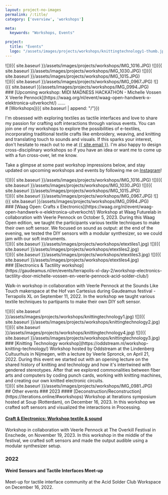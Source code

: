 ```yaml
---
layout: project-no-images
permalink: /:title/
category: ['overview', 'workshops']

meta:
  keywords: "Workshops, Events"

project:
  title: "Events"
  logo: "/assets/images/projects/workshops/knittingtechnology1-thumb.jpg"
---
```

<body class="shoots">

<aside>
<div markdown="1" class="row-3">
![]({{ site.baseurl }}/assets/images/projects/workshops/IMG_1016.JPG)
![]({{ site.baseurl }}/assets/images/projects/workshops/IMG_1030.JPG)
![]({{ site.baseurl }}/assets/images/projects/workshops/IMG_1015.JPG)
</div>
<div markdown="1" class="row-2">
![]({{ site.baseurl }}/assets/images/projects/workshops/IMG_0967.JPG)
![]({{ site.baseurl }}/assets/images/projects/workshops/IMG_0994.JPG)
</div>
</aside>

<div class ="article" markdown="1">
### [Upcoming workshop: MIDI MADNESS HACKATHON - Michelle Vossen X Veerle Pennock](https://waag.org/nl/event/waag-open-handwerk-x-elektronica-uitverkocht/)
......
</div>

<div markdown="1" class="introduction">
# [Workshops]({{ site.baseurl | append: "/"}})

I'm obsessed with exploring textiles as tactile interfaces and love to share my passion for crafting soft interactions through various events. You can join one of my workshops to explore the possibilities of e-textiles, incorporating traditional textile crafts like embroidery, weaving, and knitting and translating touch to sounds and visuals. If this sparks your interest, don't hesitate to reach out to me at <a title="{{ site.email }}" href="mailto:{{ site.email }}">{{ site.email }}</a>. I'm also happy to design cross-disciplinary workshops so if you have an idea or want me to come up with a fun cross-over, let me know.

Take a glimpse at some past workshop impressions below, and stay updated on upcoming workshops and events by following me on <a title="Instagram" href="{{ site.instagram }}" target="_blank">Instagram</a>!
</div>

<aside>
<div markdown="1" class="row-3">
![]({{ site.baseurl }}/assets/images/projects/workshops/IMG_1016.JPG)
![]({{ site.baseurl }}/assets/images/projects/workshops/IMG_1030.JPG)
![]({{ site.baseurl }}/assets/images/projects/workshops/IMG_1015.JPG)
</div>
<div markdown="1" class="row-2">
![]({{ site.baseurl }}/assets/images/projects/workshops/IMG_0967.JPG)
![]({{ site.baseurl }}/assets/images/projects/workshops/IMG_0994.JPG)
</div>
</aside>

<div class ="article" markdown="1">
### [Waag Open: Crafts x Electronics](https://waag.org/nl/event/waag-open-handwerk-x-elektronica-uitverkocht/)
Workshop at Waag Futurelab in collaboration with Veerle Pennock on October 5, 2023. During this Waag Open edition, we taught the participants various textile techniques to make their own soft sensor. We focused on sound as output: at the end of the evening, we tested the DIY sensors with a modular synthesizer, so we could jam with our soft instruments.
</div>

<aside>
<div markdown="1" class="row-2">
![]({{ site.baseurl }}/assets/images/projects/workshops/etextiles1.jpg)
![]({{ site.baseurl }}/assets/images/projects/workshops/etextiles2.jpg)
</div>
<div markdown="1" class="row-2">
![]({{ site.baseurl }}/assets/images/projects/workshops/etextiles3.jpg)
![]({{ site.baseurl }}/assets/images/projects/workshops/etextiles4.jpg)
</div>
</aside>

<div class ="article" markdown="1">
### [Electronics & Tactility workshop](https://gaudeamus.nl/en/events/terrapolis-xl-day-2/workshop-electronics-tactility-door-michelle-vossen-en-veerle-pennock-acid-solder-club/)

Walk-in workshop in collaboration with Veerle Pennock at the Sounds Like Touch makerspace at the Hof van Cartesius during Gaudeamus festival - Terrapolis XL on September 11, 2022. In the workshop we taught various textile techniques to partipants to make their own DIY soft sensor.
</div>

<aside>
<div markdown="1" class="row-2">
![]({{ site.baseurl }}/assets/images/projects/workshops/knittingtechnology1.jpg)
![]({{ site.baseurl }}/assets/images/projects/workshops/knittingtechnology2.jpg)
</div>
<div markdown="1" class="row-2">
![]({{ site.baseurl }}/assets/images/projects/workshops/knittingtechnology4.jpg)
![]({{ site.baseurl }}/assets/images/projects/workshops/knittingtechnology3.jpg)
</div>
</aside>

<div class ="article" markdown="1">
### [Knitting Technology workshop](https://oddstream.nl/workshop-knitting-technology/) 
Workshop hosted by Oddstream at the Lindenberg Cultuurhuis in Nijmegen, with a lecture by Veerle Spronck, on April 21, 2022. During this event we started out with an opening lecture on the shared history of knitting and technology and how it's intertwined with gendered stereotypes. After that we explored commonalities between fiber arts and computers by coding punch cards, working with knitting machines, and creating our own knitted electronic circuits.
</div>

<aside markdown="1">
![]({{ site.baseurl }}/assets/images/projects/workshops/IMG_0981.JPG)
</aside>

<div class ="article" markdown="1">
## Other events
### 2023
#### [Deconstruction/Reconstruction](https://iterations.online/#workshops) 
Workshop at Iterations symposium hosted at Soup (Rotterdam), on December 16, 2023. In this workshop we crafted soft sensors and visualized the interactions in Processing.

#### [Craft & Electronics: Workshop textile & sound](https://theoverkill.nl/program/craft-electronics/)
Workshop in collaboration with Veerle Pennock at The Overkill Festival in Enschede, on November 19, 2023. In this workshop in the middle of the festival, we crafted soft sensors and made the output audible using a modular synthesizer setup. 

### 2022
#### Weird Sensors and Tactile Interfaces Meet-up
Meet-up for tactile interface community at the Acid Solder Club Workspace on December 16, 2022.
</div>